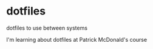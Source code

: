 # dotfiles
dotfiles to use between systems

I'm learning about dotfiles at Patrick McDonald's course

